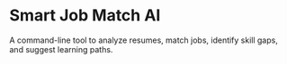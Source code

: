 # Smart Job Match AI

A command-line tool to analyze resumes, match jobs, identify skill gaps, and suggest learning paths.
